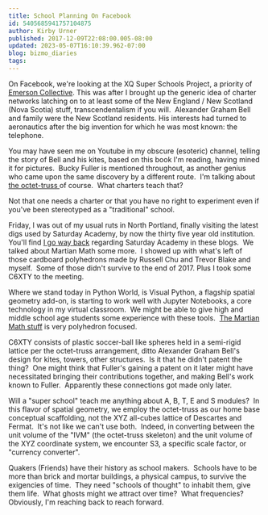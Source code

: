 ```yaml
---
title: School Planning On Facebook
id: 5405685941757104875
author: Kirby Urner
published: 2017-12-09T22:08:00.005-08:00
updated: 2023-05-07T16:10:39.962-07:00
blog: bizmo_diaries
tags: 
---
```


On Facebook, we're looking at the XQ Super Schools Project, a priority of [Emerson Collective](http://www.emersoncollective.com/). This was after I brought up the generic idea of charter networks latching on to at least some of the New England / New Scotland (Nova Scotia) stuff, transcendentalism if you will.  Alexander Graham Bell and family were the New Scotland residents. His interests had turned to aeronautics after the big invention for which he was most known: the telephone.

You may have seen me on Youtube in my obscure (esoteric) channel, telling the story of Bell and his kites, based on this book I'm reading, having mined it for pictures.  Bucky Fuller is mentioned throughout, as another genius who came upon the same discovery by a different route.  I'm talking about [the octet-truss ](https://github.com/4dsolutions/Python5/blob/master/STEM%20Mathematics.ipynb)of course.  What charters teach that?

Not that one needs a charter or that you have no right to experiment even if you've been stereotyped as a "traditional" school.

Friday, I was out of my usual ruts in North Portland, finally visiting the latest digs used by Saturday Academy, by now the thirty five year old institution.  You'll find [I go way back](https://mybizmo.blogspot.com/search?q=%22Saturday+Academy%22) regarding Saturday Academy in these blogs.  We talked about Martian Math some more.  I showed up with what's left of those cardboard polyhedrons made by Russell Chu and Trevor Blake and myself.  Some of those didn't survive to the end of 2017. Plus I took some C6XTY to the meeting.

[](https://www.flickr.com/photos/kirbyurner/5436831548/in/photolist-wWKQmk-bdBsk4-a3doND-9mY873-9hrbAY-8awzCS-7Fw23Z-7dcs4X-6BY6va-6oqjem-6i5oRw-5SXuYP-5PjRWV-5AA1JF-5xe2b6-5sHnxN-5rFY8v-2yoZR2)

Where we stand today in Python World, is Visual Python, a flagship spatial geometry add-on, is starting to work well with Jupyter Notebooks, a core technology in my virtual classroom.  We might be able to give high and middle school age students some experience with these tools.  [The Martian Math stuff](http://www.4dsolutions.net/satacad/martianmath/toc.html) is very polyhedron focused.

C6XTY consists of plastic soccer-ball like spheres held in a semi-rigid lattice per the octet-truss arrangement, ditto Alexander Graham Bell's design for kites, towers, other structures.  Is it that he didn't patent the thing?  One might think that Fuller's gaining a patent on it later might have necessitated bringing their contributions together, and making Bell's work known to Fuller.  Apparently these connections got made only later.

Will a "super school" teach me anything about A, B, T, E and S modules?  In this flavor of spatial geometry, we employ the octet-truss as our home base conceptual scaffolding, not the XYZ all-cubes lattice of Descartes and Fermat.  It's not like we can't use both.  Indeed, in converting between the unit volume of the "IVM" (the octet-truss skeleton) and the unit volume of the XYZ coordinate system, we encounter S3, a specific scale factor, or "currency converter".

Quakers (Friends) have their history as school makers.  Schools have to be more than brick and mortar buildings, a physical campus, to survive the exigencies of time.  They need "schools of thought" to inhabit them, give them life.  What ghosts might we attract over time?  What frequencies?  Obviously, I'm reaching back to reach forward.

[](https://www.flickr.com/photos/kirbyurner/38925811861/in/dateposted-public/)